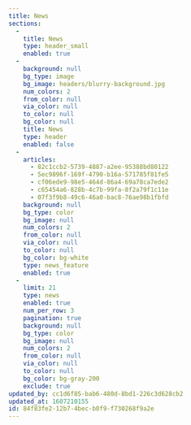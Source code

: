 ```yaml
---
title: News
sections:
  -
    title: News
    type: header_small
    enabled: true
  -
    background: null
    bg_type: image
    bg_image: headers/blurry-background.jpg
    num_colors: 2
    from_color: null
    via_color: null
    to_color: null
    bg_color: null
    title: News
    type: header
    enabled: false
  -
    articles:
      - 82c1ccb2-5739-4887-a2ee-95388bd80122
      - 5ec9896f-169f-4790-b16a-571785f81fe5
      - cf06ede9-98e5-464d-86a4-69a78ca7ede2
      - c65454a6-828b-4c7b-99fa-8f2a79f1c11e
      - 07f3f9b8-49c6-46a0-bac8-76ae98b1fbfd
    background: null
    bg_type: color
    bg_image: null
    num_colors: 2
    from_color: null
    via_color: null
    to_color: null
    bg_color: bg-white
    type: news_feature
    enabled: true
  -
    limit: 21
    type: news
    enabled: true
    num_per_row: 3
    pagination: true
    background: null
    bg_type: color
    bg_image: null
    num_colors: 2
    from_color: null
    via_color: null
    to_color: null
    bg_color: bg-gray-200
    exclude: true
updated_by: cc1d6f85-bab6-480d-8bd1-226c3d628cb2
updated_at: 1607210155
id: 84f83fe2-12b7-4bec-b0f9-f730268f9a2e
---
```

